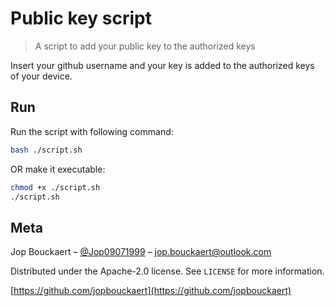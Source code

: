 # Public key script

> A script to add your public key to the authorized keys

Insert your github username and your key is added to the authorized keys of your device.

## Run

Run the script with following command:

```bash
bash ./script.sh
```

OR make it executable:

```bash
chmod +x ./script.sh
./script.sh
```

## Meta

Jop Bouckaert – [@Jop09071999](https://twitter.com/Jop09071999) – jop.bouckaert@outlook.com

Distributed under the Apache-2.0 license. See `LICENSE` for more information.

[https://github.com/jopbouckaert](https://github.com/jopbouckaert)
